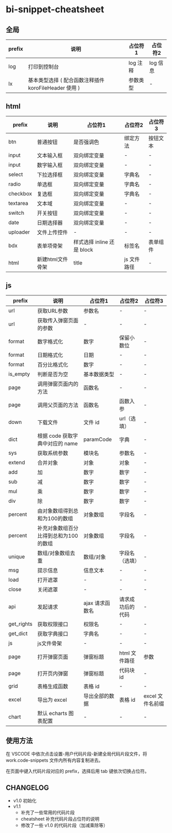 # bi-snippet-cheatsheet
## 全局

| prefix | 说明 | 占位符1 | 占位符2 |
| ------ | ------ | ------ | ------ |
| log | 打印到控制台 | log 注释 | log 信息 |
| lx | 基本类型选择 ( 配合函数注释插件 koroFileHeader 使用 ) | 参数类型 | - | 
## html

| prefix | 说明 | 占位符1 | 占位符2 | 占位符3 |
| ------| ------ | ------ | ------ | ------ |
| btn | 普通按钮 | 是否强调色 | 绑定方法 | 按钮文本 |
| input | 文本输入框 | 双向绑定变量 | - | - |
| input | 数字输入框 | 双向绑定变量 | - | - |
| select | 下拉选择框 | 双向绑定变量 | 字典名 | - |
| radio | 单选框 | 双向绑定变量 | 字典名 | - |
| checkbox | 复选框 | 双向绑定变量 | 字典名 | - |
| textarea | 文本域 | 双向绑定变量 | - | - |
| switch | 开关按钮 | 双向绑定变量 | - | - |
| date | 日期选择器 | 双向绑定变量 | - | - |
| uploader | 文件上传控件 | - | - | - |
| bdx | 表单项骨架 | 样式选择 inline 还是 block | 标签名 | 表单组件 |
| html | 新建html文件骨架 | title | js 文件路径 | - |
## js

| prefix | 说明 | 占位符1 | 占位符2 | 占位符3 |
| ------| ------ | ------ | ------ | ------ |
| url | 获取URL参数 | 参数名 | - | - |
| url | 获取传入弹窗页面的参数 | - | - | - |
| format | 数字格式化 | 数字 | 保留小数位 | - |
| format | 日期格式化 | 日期 | - | - |
| format | 百分比格式化 | 数字 | - | - |
| is_empty | 判断是否为空 | 基本数据类型 | - | - |
| page | 调用弹窗页面内的方法 | 函数名 | - | - |
| page | 调用父页面的方法 | 函数名 | 函数入参 | - |
| down | 下载文件 | 文件 id | url（选填） | - |
| dict | 根据 code 获取字典中对应的 name | paramCode | 字典 | - |
| sys | 获取系统参数 | 模块名 | 参数名 | - |
| extend | 合并对象 | 对象 | 对象 | - |
| add | 加 | 数字 | 数字 | - |
| sub | 减 | 数字 | 数字 | - |
| mul | 乘 | 数字 | 数字 | - |
| div | 除 | 数字 | 数字 | - |
| percent | 由对象数组得到总和为100的数组 | 对象数组 | 字段名 | - |
| percent | 补充对象数组百分比得到总和为100的数组 | 对象数组 | 字段名 | - |
| unique | 数组/对象数组去重 | 数组/对象 | 字段名（选填） | - |
| msg | 提示信息 | 信息文本 | - | - |
| load | 打开遮罩 | - | - | - |
| close | 关闭遮罩 | - | - | - |
| api | 发起请求 | ajax 请求函数名 | 请求成功后的代码 | - |
| get_rights | 获取权限接口 | 权限名 | - | - |
| get_dict | 获取字典接口 | 字典名 | - | - |
| js | js文件骨架 | - | - | - |
| page | 打开弹窗页面 | 弹窗标题 | html 文件路径 | 参数 |
| page | 打开页内弹窗 | 弹窗标题 | 代码块 id | - |
| grid | 表格生成函数 | 表格 id | - | - |
| excel | 导出为 excel | 导出全部的数据 | 表格 id | excel 文件名前缀 |
| chart | 默认 echarts 图表配置 | - | - | - |

## 使用方法

在 VSCODE 中依次点击设置-用户代码片段-新建全局代码片段文件，将 work.code-snippets 文件内所有内容复制进去。

在页面中键入代码片段对应的 prefix，选择后用 tab 键依次切换占位符。

## CHANGELOG

- v1.0 初始化
- v1.1 
  - 补充了一些常用的代码片段
  - cheatsheet 补充代码片段占位符的说明
  - 修改了一些 v1.0 的代码片段（加减乘除等）
